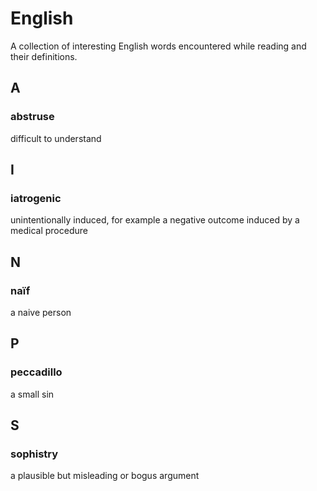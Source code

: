 # English

A collection of interesting English words encountered while reading and their definitions.

## A

### abstruse
difficult to understand

## I

### iatrogenic 
unintentionally induced, for example a negative outcome induced by a medical procedure

## N

### naïf 
a naive person

## P

### peccadillo
a small sin

## S

### sophistry
a plausible but misleading or bogus argument
